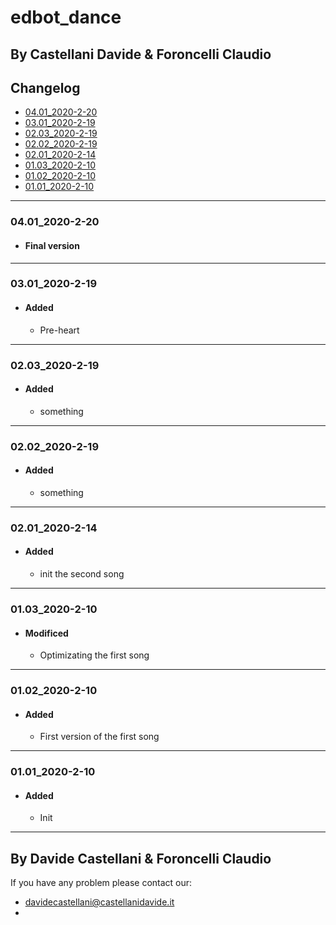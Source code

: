 # edbot_dance

By Castellani Davide & Foroncelli Claudio
---
## Changelog
- [04.01_2020-2-20](#0401_2020-2-20)
- [03.01_2020-2-19](#0301_2020-2-19)
- [02.03_2020-2-19](#0203_2020-2-19)
- [02.02_2020-2-19](#0202_2020-2-19)
- [02.01_2020-2-14](#0201_2020-2-14)
- [01.03_2020-2-10](#0103_2020-2-10)
- [01.02_2020-2-10](#0102_2020-2-10)
- [01.01_2020-2-10](#0101_2020-2-10)

--- 
### 04.01_2020-2-20
 - #### Final version
	 
---
### 03.01_2020-2-19
 - #### Added
	 - Pre-heart
	 
---
### 02.03_2020-2-19
 - #### Added
	 - something
	 
---
### 02.02_2020-2-19
 - #### Added
	 - something
	 
---
### 02.01_2020-2-14
 - #### Added
	 - init the second song
---
### 01.03_2020-2-10
 - #### Modificed
	 - Optimizating the first song
---
### 01.02_2020-2-10
 - #### Added
	 - First version of the first song
---
### 01.01_2020-2-10

 - #### Added
	 - Init

---
By Davide Castellani & Foroncelli Claudio
---
If you have any problem please contact our:
- davidecastellani@castellanidavide.it
- <Foroncelli email>
